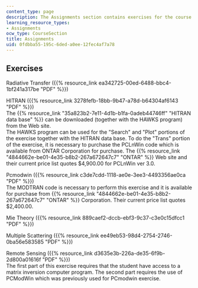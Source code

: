 ```yaml
---
content_type: page
description: The Assignments section contains exercises for the course.
learning_resource_types:
- Assignments
ocw_type: CourseSection
title: Assignments
uid: 0fdbba55-195c-6ded-a0ee-12fec4af7a78
---
```


Exercises
---------

Radiative Transfer ({{% resource_link ea342725-00ed-6488-bbc4-1bf241a317be "PDF" %}})

HITRAN ({{% resource_link 3278fefb-18bb-9b47-a78d-b64304af6143 "PDF" %}})  
The {{% resource_link "35a823b2-7e11-4d1b-b1fa-0adeb44746ff" "HITRAN data base" %}} can be downloaded (together with the HAWKS program) from the Web site.  
The HAWKS program can be used for the "Search" and "Plot" portions of the exercise together with the HITRAN data base. To do the "Trans" portion of the exercise, it is necessary to purchase the PCLnWin code which is available from ONTAR Corporation for purchase. The {{% resource_link "4844662e-be01-4e35-b8b2-267a672647c7" "ONTAR" %}} Web site and their current price list quotes $4,900.00 for PCLnWin ver 3.0.

Pcmodwin ({{% resource_link c3de7cdd-1118-ae0e-3ee3-4493356ae0ca "PDF" %}})  
The MODTRAN code is necessary to perform this exercise and it is available for purchase from {{% resource_link "4844662e-be01-4e35-b8b2-267a672647c7" "ONTAR" %}} Corporation. Their current price list quotes $2,400.00.

Mie Theory ({{% resource_link 889caef2-dccb-ebf3-9c37-c3e0c15dfcc1 "PDF" %}})

Multiple Scattering ({{% resource_link ee49eb53-98d4-2754-2746-0ba56e583585 "PDF" %}})

Remote Sensing ({{% resource_link d3635e3b-226a-de35-6f9b-2d800a01616f "PDF" %}})  
The first part of this exercise requires that the student have access to a matrix inversion computer program. The second part requires the use of PCModWin which was previously used for PCmodwin exercise.